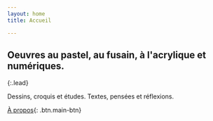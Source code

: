 ```yaml
---
layout: home
title: Accueil

---
```

## Oeuvres au pastel, au fusain, à l'acrylique et numériques.

{:.lead} 

Dessins, croquis et études. Textes, pensées et réflexions.

[À propos](/a-propos/){: .btn.main-btn}